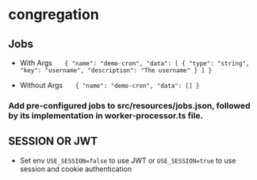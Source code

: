 # congregation

## Jobs

-   With Args
    `	{
	"name": "demo-cron",
	"data": [
		{
			"type": "string",
			"key": "username",
			"description": "The username"
		}
	]
}`

-   Without Args
    `	{
	"name": "demo-cron",
	"data": []
}`

### Add pre-configured jobs to src/resources/jobs.json, followed by its implementation in worker-processor.ts file.

## SESSION OR JWT

-   Set env `USE_SESSION=false` to use JWT or `USE_SESSION=true` to use session and cookie authentication
